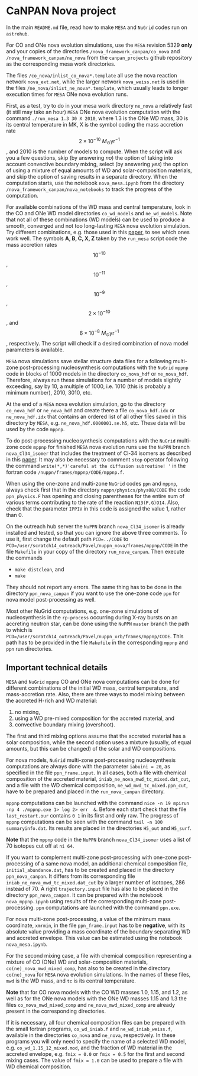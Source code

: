 # CaNPAN Nova project

In the main ``README.md`` file, read how to make ``MESA`` and ``NuGrid`` codes run on ``astrohub``.

For CO and ONe nova evolution simulations, use the ``MESA`` revision 5329 **only** and your copies of the directories ``/nova_framework_canpan/co_nova`` and  ``/nova_framework_canpan/ne_nova`` from the ``canpan_projects`` github repository as the corresponding mesa work directories.

The files ``/co_nova/inlist_co_nova*.template`` all use the nova reaction network ``nova_ext.net``, while the larger network ``nova_weiss.net`` is used in the files ``/ne_nova/inlist_ne_nova*.template``, which usually leads to longer execution times for ``MESA`` ONe nova evolution runs. 

First, as a test, try to do in your mesa work directory ``ne_nova`` a relatively fast (it still may take an hour) ``MESA`` ONe nova evolution computation with the command ``./run_mesa 1.3 30 X 2010``, where 1.3 is the ONe WD mass, 30 is its central temperature in MK, X is the symbol coding the mass accretion rate $$2\times 10^{-10}\ M_\odot\mathrm{yr}^{-1}$$, and 2010 is the number of models to compute.
When the script will ask you a few questions, skip (by answering *no*) the option of taking into account convective boundary mixing, select (by answering *yes*) the option of using a mixture of equal amounts of WD and solar-composition materials, and skip the option of saving results in a separate directory. When the computation starts, use the notebook ``nova_mesa.ipynb`` from the directory ``/nova_framework_canpan/nova_notebooks`` to track the progress of the computation.

For available combinations of the WD mass and central temperature, look in the CO and ONe WD model directories ``co_wd_models`` and ``ne_wd_models``. Note that not all of these combinations (WD models)  can be used to produce a smooth, converged and not too long-lasting ``MESA`` nova evolution simulation. Try different combinations, e.g. those used in this [paper](https://ui.adsabs.harvard.edu/abs/2014MNRAS.442.2058D/abstract), to see which ones work well. The symbols **A, B, C, X, Z** taken by the ``run_mesa`` script code the mass accretion rates $$10^{-10}$$, $$10^{-11}$$, $$10^{-9}$$, $$2\times 10^{-10}$$, and $$6\times 10^{-8}\ M_\odot\mathrm{yr}^{-1}$$, respectively. The script will check if a desired combination of nova model parameters is available.

``MESA`` nova simulations save stellar structure data files for a following multi-zone post-processing nucleosynthesis computations with the ``NuGrid`` ``mppnp`` code in blocks of 1000 models in the directory ``co_nova_hdf`` or ``ne_nova_hdf``. Therefore, always run these simulations for a number of models slightly exceeding, say by 10, a multiple of 1000, i.e. 1010 (this is probably a minimum number), 2010, 3010, etc. 

At the end of a ``MESA`` nova evolution simulation, go to the directory ``co_nova_hdf`` or ``ne_nova_hdf`` and create there a file ``co_nova_hdf.idx`` or ``ne_nova_hdf.idx`` that contains an ordered list of all other files saved in this directory by ``MESA``, e.g. ``ne_nova_hdf.0000001.se.h5``, etc. These data will be used by the code ``mppnp``.

To do post-processing nucleosynthesis computations with the ``NuGrid`` multi-zone code ``mppnp`` for finished ``MESA`` nova evolution runs use the ``NuPPN`` branch ``nova_Cl34_isomer`` that includes the treatment of Cl-34 isomers as described in this [paper](https://ui.adsabs.harvard.edu/abs/2020PhRvC.102b5801R/abstract). 
It may also be necessary to comment ``stop`` operator following the command ``write(*,*)'careful at the diffusion subroutine! '`` in the fortran code ``/nuppn/frames/mppnp/CODE/mppnp.f.``

When using the one-zone and multi-zone ``NuGrid`` codes ``ppn`` and ``mppnp``, always check first that in the directory ``nuppn/physics/phys08/CODE`` the code ``ppn_physics.F`` has opening and closing parentheses for the entire sum of various terms contributing to the rate of the reaction ``N13(P,G)O14``. Also,
check that the parameter ``IPPIV`` in this code is assigned the value 1, rather than 0. 

On the outreach hub server the ``NuPPN`` branch ``nova_Cl34_isomer`` is already installed and tested, so that you can ignore the above three comments. To use it, first change the default path ``PCD=../CODE`` to ``PCD=/user/scratch14_outreach/Pavel/nuppn_nova/frames/mppnp/CODE`` in the file ``Makefile`` in your copy of the directory ``run_nova_canpan``. Then execute the commands

* ``make distclean``, and
* ``make``

They should not report any errors. The same thing has to be done in the directory ``ppn_nova_canpan`` if you want to use the one-zone code ``ppn`` for nova model post-processing as well.

Most other NuGrid computations, e.g. one-zone simulations of nucleosynthesis in the ``rp-process`` occurring during X-ray bursts on an accreting neutron star, can be done using the ``NuPPN`` ``master`` branch the path to which is ``PCD=/user/scratch14_outreach/Pavel/nuppn_xrb/frames/mppnp/CODE``. This path has to be provided in the file ``Makefile`` in the corresponding ``mppnp`` and ``ppn`` run directories.

## Important technical details
``MESA`` and ``NuGrid`` ``mppnp`` CO and ONe nova computations can be done for different combinations of the initial WD mass, central temperature, and mass-accretion rate. Also, there are three ways to model mixing between the accreted H-rich and WD material: 

1. no mixing, 
2. using a WD pre-mixed composition for the accreted material, and 
3. convective boundary mixing (overshoot).

The first and third mixing options assume that the accreted material has a solar composition, while the second option uses a mixture (usually, of equal amounts, but this can be changed) of the solar and WD compositions.

For nova models, ``NuGrid`` multi-zone post-processing nucleosynthesis computations are always done with the parameter ``iabuini = 20``, as specified in the file ``ppn_frame.input``. In all cases, both a file with chemical composition of the accreted material, ``iniab_ne_nova_mwd_tc_mixed.dat_cut``, and a file with the WD chemical composition, ``ne_wd_mwd_tc_mixed.ppn_cut``, have to be prepared and placed in the ``run_nova_canpan`` directory.

``mppnp`` computations can be launched with the command ``nice -n 19 mpirun -np 4 ./mppnp.exe 1> log 2> err  &``. Before each start check that the file ``last_restart.our`` contains ``0 1`` in its first and only raw. The progress of ``mppnp`` computations can be seen with the command ``tail -n 100 summaryinfo.dat``. Its results are placed in the directories ``H5_out`` and ``H5_surf``.  

**Note** that the ``mppnp`` code in the ``NuPPN`` branch ``nova_Cl34_isomer`` uses a list of 70 isotopes cut off at ``ni 64``.

If you want to complement multi-zone post-processing with one-zone post-processing of a same nova model, an additional chemical composition file, ``initial_abundance.dat``, has to be created and placed in the directory ``ppn_nova_canpan``. It differs from its corresponding file ``iniab_ne_nova_mwd_tc_mixed.dat_cut`` by a larger number of isotopes, 286 instead of 70. A right ``trajectory.input`` file has also to be placed in the directory ``ppn_nova_canpan``.
It can be prepared with the notebook ``nova_mppnp.ipynb`` using results of the corresponding multi-zone post-processing. ``ppn`` computations are launched with the command ``ppn.exe``.

For nova multi-zone post-processing, a value of the minimum mass coordinate, ``xmrmin``, in the file ``ppn_frame.input`` has to be **negative**,
with its absolute value providing a mass coordinate of the boundary separating WD and accreted envelope. This value can be estimated using the notebook ``nova_mesa.ipynb``.

For the second mixing case, a file with chemical composition representing a mixture of CO (ONe) WD and solar-composition materials, ``co(ne)_nova_mwd_mixed_comp``, has also to be created in the directory ``co(ne)_nova`` for ``MESA`` nova evolution simulations. 
In the names of these files, ``mwd`` is the WD mass, and ``tc`` is its central temperature.

**Note** that for CO nova models with the CO WD masses 1.0, 1.15, and 1.2, as well as for the ONe nova models with the ONe WD masses 1.15 and 1.3 the files ``co_nova_mwd_mixed_comp`` and ``ne_nova_mwd_mixed_comp`` are already present in the corresponding directories.

If it is necessary, all four chemical composition files can be prepared with the small fortran programs, ``co_wd_iniab.f`` and ``ne_wd_iniab_weiss.f``, available in the directories ``co_nova`` and ``ne_nova``, respectively. In these programs you will only need to specify the name of a selected WD model, e.g. ``co_wd_1.15_12_mixed.mod``, and the fraction of WD material in the accreted envelope, e.g. ``fmix = 0.0`` or ``fmix = 0.5`` for the first and second mixing cases. The value of ``fmix = 1.0`` can be used to prepare a file with WD chemical composition.  